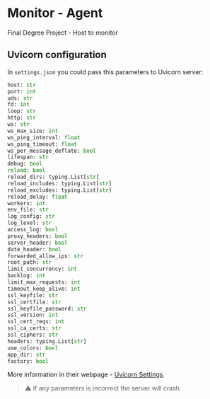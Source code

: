# Monitor - Agent

Final Degree Project - Host to monitor

## Uvicorn configuration

In `settings.json` you could pass this parameters to Uvicorn server:

```python
host: str
port: int
uds: str
fd: int
loop: str
http: str
ws: str
ws_max_size: int
ws_ping_interval: float
ws_ping_timeout: float
ws_per_message_deflate: bool
lifespan: str
debug: bool
reload: bool
reload_dirs: typing.List[str]
reload_includes: typing.List[str]
reload_excludes: typing.List[str]
reload_delay: float
workers: int
env_file: str
log_config: str
log_level: str
access_log: bool
proxy_headers: bool
server_header: bool
date_header: bool
forwarded_allow_ips: str
root_path: str
limit_concurrency: int
backlog: int
limit_max_requests: int
timeout_keep_alive: int
ssl_keyfile: str
ssl_certfile: str
ssl_keyfile_password: str
ssl_version: int
ssl_cert_reqs: int
ssl_ca_certs: str
ssl_ciphers: str
headers: typing.List[str]
use_colors: bool
app_dir: str
factory: bool
```

More information in their webpage - [Uvicorn Settings](https://www.uvicorn.org/settings/).

> :warning: If any parameters is incorrect the server will crash.
